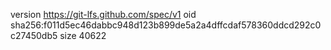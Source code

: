 version https://git-lfs.github.com/spec/v1
oid sha256:f011d5ec46dabbc948d123b899de5a2a4dffcdaf578360ddcd292c0c27450db5
size 40622

